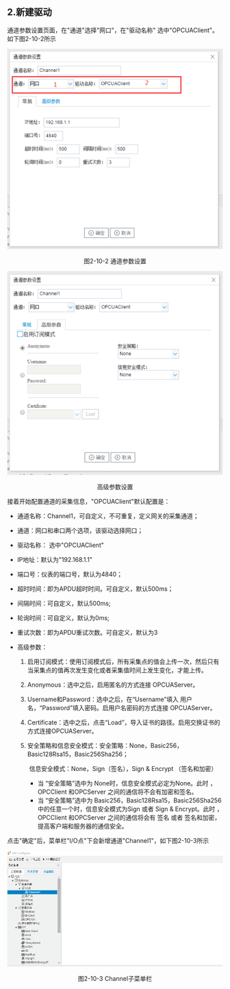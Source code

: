 ## 2.新建驱动

通道参数设置页面，在"通道"选择"网口"，在"驱动名称" 选中"OPCUAClient"。如下图2-10-2所示

![](assets/默认采集信息.png)

<center>  图2-10-2 通道参数设置	</center>

![](assets/高级参数设置.png)

<center>高级参数设置</center>



接着开始配置通道的采集信息，"OPCUAClient"默认配置是：

- 通道名称：Channel1，可自定义，不可重复，定义网关的采集通道；

- 通道：网口和串口两个选项，该驱动选择网口；

- 驱动名称： 选中"OPCUAClient"

- IP地址：默认为"192.168.1.1"

- 端口号：仪表的端口号，默认为4840；

- 超时时间：即为APDU超时时间。可自定义，默认500ms；

- 间隔时间：可自定义，默认500ms;

- 轮询时间：可自定义，默认为0ms;

- 重试次数：即为APDU重试次数。可自定义，默认为3

- 高级参数：

  1. 启用订阅模式：使用订阅模式后，所有采集点的值会上传一次，然后只有当采集点的值再次发生变化或者采集值时间上发生变化，才能上传。

  2. Anonymous：选中之后，启用匿名的方式连接 OPCUAServer。
  
  3. Username和Password：选中之后，在“Username”填入 用户名，“Password”填入密码。启用户名密码的方式连接 OPCUAServer。
  
  4. Certificate：选中之后，点击“Load”，导入证书的路径。启用交换证书的方式连接OPCUAServer。
  
  5. 安全策略和信息安全模式：安全策略：None，Basic256，Basic128Rsa15，Basic256Sha256；
  
     ​											  信息安全模式：None，Sign（签名），Sign & Encrypt （签名和加密）
  
     - 当 “安全策略”选中为 None时，信息安全模式必定为None。此时 ，OPCClient 和OPCServer 之间的通信将不会有加密和签名。
     - 当 “安全策略”选中为 Basic256，Basic128Rsa15，Basic256Sha256中的任意一个时，信息安全模式为Sign 或者 Sign & Encrypt。此时 ，OPCClient 和OPCServer 之间的通信将会有 签名 或者 签名和加密，提高客户端和服务器的通信安全。

点击"确定"后，菜单栏"I/O点"下会新增通道"Channel1"，如下图2-10-3所示

![](../../assets/通道创建完成.png)

<center> 图2-10-3 Channel子菜单栏</center>